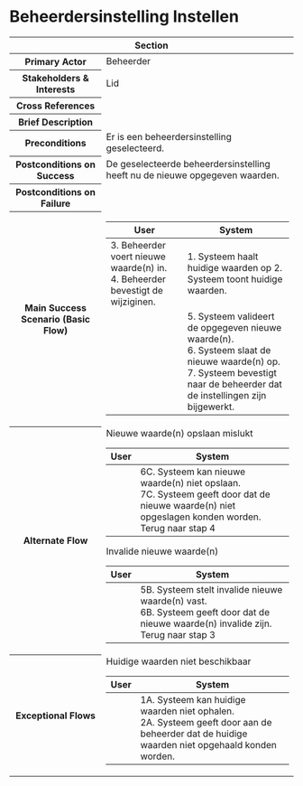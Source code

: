 # Beheerdersinstelling Instellen
<table> 
    <thead>
        <tr>
            <th scope="col" colspan="2">Section</th>
        </tr>
    </thead>
    <tbody>
        <tr>
            <th scope="row">Primary Actor</th>
            <td>Beheerder</td>
        </tr>
        <tr>
            <th scope="row">Stakeholders & Interests</th>
            <td>Lid</td>
        </tr>
        <tr>
            <th scope="row">Cross References</th>
            <td></td>
        </tr>
        <tr>
            <th scope="row">Brief Description</th>
            <td></td>
        </tr>
        <tr>
            <th scope="row">Preconditions</th>
            <td>Er is een beheerdersinstelling geselecteerd.</td>
        </tr>
        <tr>
            <th scope="row">Postconditions on Success</th>
            <td>De geselecteerde beheerdersinstelling heeft nu de nieuwe opgegeven waarden.</td>
        </tr>
        <tr>
            <th scope="row">Postconditions on Failure</th>
            <td></td>
        </tr>
        <tr>
            <th scope="row">Main Success Scenario (Basic Flow)</th>
            <td>
                <table>
                    <thead>
                        <tr>
                            <th scope="col">User</th>
                            <th scope="col">System</th>
                        </tr>
                    </thead>
                    <tbody>
                        <tr>
                            <td>
                                3. Beheerder voert nieuwe waarde(n) in.<br>
                                4. Beheerder bevestigt de wijziginen.<br>
                            </td>
                            <td>   
                                1. Systeem haalt huidige waarden op
                                2. Systeem toont huidige waarden.
                            </td>
                        </tr>
                        <tr>
                            <td></td>
                            <td>
                                5. Systeem valideert de opgegeven nieuwe waarde(n).<br>
                                6. Systeem slaat de nieuwe waarde(n) op.<br>
                                7. Systeem bevestigt naar de beheerder dat de instellingen zijn bijgewerkt.<br>
                            </td>
                        </tr>
                    </tbody>
                </table>
            </td>
        </tr>
        <tr>
            <th scope="row">Alternate Flow</th>
            <td>
                <div>Nieuwe waarde(n) opslaan mislukt</div>           
                <table>
                    <thead>
                        <tr>
                            <th scope="col">User</th>
                            <th scope="col">System</th>
                        </tr>
                    </thead>
                    <tbody> 
                        <tr>
                            <td></td>
                            <td>
                                6C. Systeem kan nieuwe waarde(n) niet opslaan.<br>
                                7C. Systeem geeft door dat de nieuwe waarde(n) niet opgeslagen konden worden.<br>
                                Terug naar stap 4<br>
                            </td>
                        </tr>
                    </tbody>
                </table>
                <div>Invalide nieuwe waarde(n)</div>           
                <table>
                    <thead>
                        <tr>
                            <th scope="col">User</th>
                            <th scope="col">System</th>
                        </tr>
                    </thead>
                    <tbody> 
                        <tr>
                            <td></td>
                            <td>
                                5B. Systeem stelt invalide nieuwe waarde(n) vast.<br>
                                6B. Systeem geeft door dat de nieuwe waarde(n) invalide zijn.<br>
                                Terug naar stap 3<br> 
                            </td>
                        </tr>
                    </tbody>
                </table>
            </td>
        </tr>
        <tr>
            <th scope="row">Exceptional Flows</th>
            <td>
                <div>Huidige waarden niet beschikbaar</div>           
                <table>
                    <thead>
                        <tr>
                            <th scope="col">User</th>
                            <th scope="col">System</th>
                        </tr>
                    </thead>
                    <tbody> 
                        <tr>
                            <td></td>
                            <td>
                                1A. Systeem kan huidige waarden niet ophalen.<br>
                                2A. Systeem geeft door aan de beheerder dat de huidige waarden niet opgehaald konden worden.<br>
                            </td>
                        </tr>
                    </tbody>
                </table>
            </td>
        </tr>
    </tbody>
</table>
